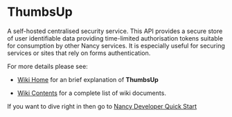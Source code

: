 ThumbsUp
========

A self-hosted centralised security service. This API provides a secure store of user identifiable data providing time-limited authorisation tokens suitable for consumption by other Nancy services. It is especially useful for securing services or sites that rely on forms authentication.

For more details please see:

* [Wiki Home](https://github.com/biofractal/ThumbsUp/wiki) for an brief explanation of **ThumbsUp**

* [Wiki Contents](wiki/Contents) for a complete list of wiki documents. 

If you want to dive right in then go to [Nancy Developer Quick Start](wiki/Nancy-Developer-Quick-Start)
